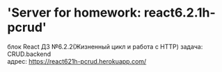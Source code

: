 # 'Server for homework: react6.2.1h-pcrud'  
блок React ДЗ №6.2.2(Жизненный цикл и работа с HTTP) задача: CRUD.backend   
адрес: https://react621h-pcrud.herokuapp.com/
